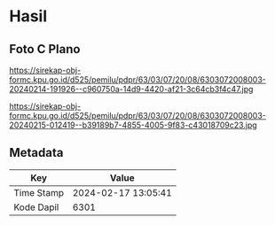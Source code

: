 # Hasil

## Foto C Plano

https://sirekap-obj-formc.kpu.go.id/d525/pemilu/pdpr/63/03/07/20/08/6303072008003-20240214-191926--c960750a-14d9-4420-af21-3c64cb3f4c47.jpg

https://sirekap-obj-formc.kpu.go.id/d525/pemilu/pdpr/63/03/07/20/08/6303072008003-20240215-012419--b39189b7-4855-4005-9f83-c43018709c23.jpg


## Metadata

| Key        | Value               |
| ---------- | ------------------- |
| Time Stamp | 2024-02-17 13:05:41 |
| Kode Dapil | 6301                |




